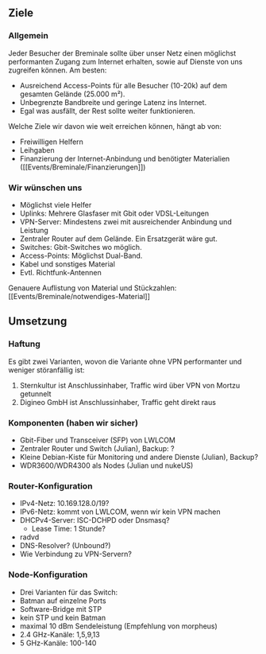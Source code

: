 ## Ziele

### Allgemein

Jeder Besucher der Breminale sollte über unser Netz einen möglichst performanten Zugang zum Internet erhalten, sowie auf Dienste von uns zugreifen können. Am besten:

* Ausreichend Access-Points für alle Besucher (10-20k) auf dem gesamten Gelände (25.000 m²).
* Unbegrenzte Bandbreite und geringe Latenz ins Internet.
* Egal was ausfällt, der Rest sollte weiter funktionieren.

Welche Ziele wir davon wie weit erreichen können, hängt ab von:
* Freiwilligen Helfern
* Leihgaben
* Finanzierung der Internet-Anbindung und benötigter Materialien ([[Events/Breminale/Finanzierungen]])

### Wir wünschen uns

* Möglichst viele Helfer
* Uplinks: Mehrere Glasfaser mit Gbit oder VDSL-Leitungen
* VPN-Server: Mindestens zwei mit ausreichender Anbindung und Leistung
* Zentraler Router auf dem Gelände. Ein Ersatzgerät wäre gut.
* Switches: Gbit-Switches wo möglich.
* Access-Points: Möglichst Dual-Band.
* Kabel und sonstiges Material
* Evtl. Richtfunk-Antennen

Genauere Auflistung von Material und Stückzahlen:
[[Events/Breminale/notwendiges-Material]]

## Umsetzung

### Haftung

Es gibt zwei Varianten, wovon die Variante ohne VPN performanter und weniger störanfällig ist:

1. Sternkultur ist Anschlussinhaber, Traffic wird über VPN von Mortzu getunnelt
2. Digineo GmbH ist Anschlussinhaber, Traffic geht direkt raus

### Komponenten (haben wir sicher)

* Gbit-Fiber und Transceiver (SFP) von LWLCOM
* Zentraler Router und Switch (Julian), Backup: ?
* Kleine Debian-Kiste für Monitoring und andere Dienste (Julian), Backup?
* WDR3600/WDR4300 als Nodes (Julian und nukeUS)

### Router-Konfiguration

* IPv4-Netz: 10.169.128.0/19?
* IPv6-Netz: kommt von LWLCOM, wenn wir kein VPN machen
* DHCPv4-Server: ISC-DCHPD oder Dnsmasq?
  * Lease Time: 1 Stunde?
* radvd
* DNS-Resolver? (Unbound?)
* Wie Verbindung zu VPN-Servern?

### Node-Konfiguration

* Drei Varianten für das Switch:
 * Batman auf einzelne Ports
 * Software-Bridge mit STP
 * kein STP und kein Batman
* maximal 10 dBm Sendeleistung (Empfehlung von morpheus)
* 2.4 GHz-Kanäle: 1,5,9,13
* 5 GHz-Kanäle: 100-140
